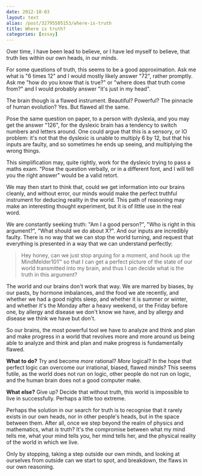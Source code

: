 ```yaml
---
date: 2012-10-03
layout: text
alias: /post/32795505153/where-is-truth
title: Where is truth?
categories: [essay]
---
```


Over time, I have been lead to believe, or I have led myself to believe, that truth lies within our own heads, in our minds.

For some questions of truth, this seems to be a good approximation. Ask me what is "6 times 12" and I would mostly likely answer "72", rather promptly. Ask me "how do you know that is true?" or "where does that truth come from?" and I would probably answer "it's just in my head".

The brain though is a flawed instrument. Beautiful? Powerful? The pinnacle of human evolution? Yes. But flawed all the same.

Pose the same question on paper, to a person with dyslexia, and you may get the answer "126", for the dyslexic brain has a tendency to switch numbers and letters around. One could argue that this is a sensory, or IO problem: it's not that the dyslexic is unable to multiply 6 by 12, but that his inputs are faulty, and so sometimes he ends up seeing, and multiplying the wrong things.

This simplification may, quite rightly, work for the dyslexic trying to pass a maths exam. "Pose the question verbally, or in a different font, and I will tell you the right answer" would be a valid retort.

We may then start to think that, could we get information into our brains cleanly, and without error, our minds would make the perfect truthful instrument for deducing reality in the world. This path of reasoning may make an interesting thought experiment, but it is of little use in the real word. 

We are constantly seeking truth: "Am I a good person?", "Who is right in this argument?", "What should we do about X?". And our inputs are incredibly faulty. There is no way that we can stop the world turning, and request that everything is presented in a way that we can understand perfectly:

> Hey honey, can we just stop arguing for a moment, and hook up the MindMelder101™ so that I can get a perfect picture of the state of our world transmitted into my brain, and thus I can decide what is the truth in this argument?

The world and our brains don't work that way. We are marred by biases, by our pasts, by hormone imbalances, and the food we ate recently, and whether we had a good nights sleep, and whether it is summer or winter, and whether it's the Monday after a heavy weekend, or the Friday before one, by allergy and disease we don't know we have, and by allergy and disease we think we have but don't.

So our brains, the most powerful tool we have to analyze and think and plan and make progress in a world that revolves more and more around us being able to analyze and think and plan and make progress is fundamentally flawed.

__What to do?__ Try and become _more_ rational? _More_ logical? In the hope that perfect logic can overcome our irrational, biased, flawed minds? This seems futile, as the world does not run on logic, other people do not run on logic, and the human brain does not a good computer make.

__What else?__ Give up? Decide that without truth, this world is impossible to live in successfully. Perhaps a little too extreme.

Perhaps the solution in our search for truth is to recognise that it rarely exists in our own heads, nor in other people's heads, but in the space between them. After all, once we step beyond the realm of physics and mathematics, what _is_ truth? It's the compromise between what my mind tells me, what your mind tells you, her mind tells her, and the physical reality of the world in which we live.

Only by stopping, taking a step outside our own minds, and looking at ourselves from outside can we start to spot, and breakdown, the flaws in our own reasoning.
